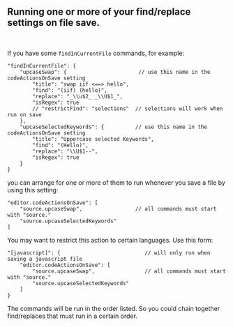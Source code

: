 <br/>  

## Running one or more of your find/replace settings on file save. 

<br/>

If you have some `findInCurrentFile` commands, for example:  

```jsonc	
"findInCurrentFile": {
	"upcaseSwap": {                       // use this name in the codeActionsOnSave setting
		"title": "swap iif <==> hello",
		"find": "(iif) (hello)",
		"replace": "_\\u$2_ _\\U$1_",
		"isRegex": true
		// "restrictFind": "selections"  // selections will work when run on save
	},
	"upcaseSelectedKeywords": {          // use this name in the codeActionsOnSave setting
		"title": "Uppercase selected Keywords",
		"find": "(Hello)",
		"replace": "\\U$1--",
		"isRegex": true
	}
}
```

you can arrange for one or more of them to run whenever you save a file by using this setting:  

```jsonc
"editor.codeActionsOnSave": [
	"source.upcaseSwap",                 // all commands must start with "source."
	"source.upcaseSelectedKeywords"   
]
```

You may want to restrict this action to certain languages.   Use this form:

```jsonc
"[javascript]": {                           // will only run when saving a javascript file
	"editor.codeActionsOnSave": [
		"source.upcaseSwap",                // all commands must start with "source."
		"source.upcaseSelectedKeywords"
	]
}
```

The commands will be run in the order listed.  So you could chain together find/replaces that must run in a certain order.   

<br/>